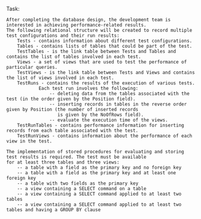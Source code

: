 Task:

	After completing the database design, the development team is interested in achieving performance-related results.
	The following relational structure will be created to record multiple test configurations and their run results:
		Tests - contains information about different test configurations.
		Tables - contains lists of tables that could be part of the test.
		TestTables - is the link table between Tests and Tables and contains the list of tables involved in each test.
		Views - a set of views that are used to test the performance of particular queries.
		TestViews - is the link table between Tests and Views and contains the list of views involved in each test.
		TestRuns - contains the results of the execution of various tests.
				Each test run involves the following:
  					-- deleting data from the tables associated with the test (in the order given by the Position field).
  					-- inserting records in tables in the reverse order given by Position (the number of inserted records
					   is given by the NoOfRows field).
  					-- evaluate the execution time of the views.
		TestRunTables - contains performance information for inserting records from each table associated with the test.
		TestRunViews - contains information about the performance of each view in the test.
	
	The implementation of stored procedures for evaluating and storing test results is required. The test must be available 
	for at least three tables and three views:
		-- a table with a field as the primary key and no foreign key
		-- a table with a field as the primary key and at least one foreign key
  		-- a table with two fields as the primary key
		-- a view containing a SELECT command on a table
		-- a view containing a SELECT command applied to at least two tables
		-- a view containing a SELECT command applied to at least two tables and having a GROUP BY clause